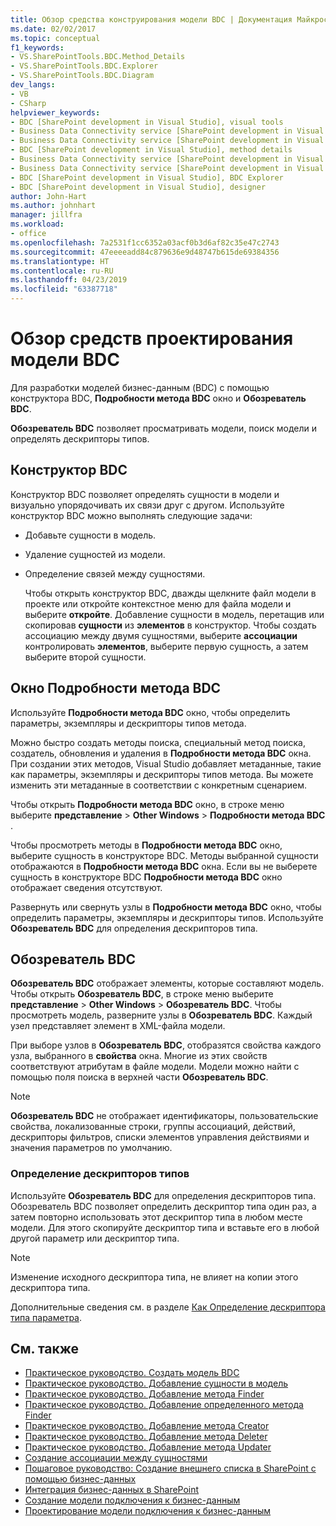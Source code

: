 ```yaml
---
title: Обзор средства конструирования модели BDC | Документация Майкрософт
ms.date: 02/02/2017
ms.topic: conceptual
f1_keywords:
- VS.SharePointTools.BDC.Method_Details
- VS.SharePointTools.BDC.Explorer
- VS.SharePointTools.BDC.Diagram
dev_langs:
- VB
- CSharp
helpviewer_keywords:
- BDC [SharePoint development in Visual Studio], visual tools
- Business Data Connectivity service [SharePoint development in Visual Studio], visual tools
- Business Data Connectivity service [SharePoint development in Visual Studio], BDC Explorer
- BDC [SharePoint development in Visual Studio], method details
- Business Data Connectivity service [SharePoint development in Visual Studio], designer
- Business Data Connectivity service [SharePoint development in Visual Studio], method details
- BDC [SharePoint development in Visual Studio], BDC Explorer
- BDC [SharePoint development in Visual Studio], designer
author: John-Hart
ms.author: johnhart
manager: jillfra
ms.workload:
- office
ms.openlocfilehash: 7a2531f1cc6352a03acf0b3d6af82c35e47c2743
ms.sourcegitcommit: 47eeeeadd84c879636e9d48747b615de69384356
ms.translationtype: HT
ms.contentlocale: ru-RU
ms.lasthandoff: 04/23/2019
ms.locfileid: "63387718"
---
```

# <a name="bdc-model-design-tools-overview"></a>Обзор средств проектирования модели BDC
  Для разработки моделей бизнес-данным (BDC) с помощью конструктора BDC, **Подробности метода BDC** окно и **Обозреватель BDC**.

 **Обозреватель BDC** позволяет просматривать модели, поиск модели и определять дескрипторы типов.

## <a name="bdc-designer"></a>Конструктор BDC
 Конструктор BDC позволяет определять сущности в модели и визуально упорядочивать их связи друг с другом. Используйте конструктор BDC можно выполнять следующие задачи:

- Добавьте сущности в модель.

- Удаление сущностей из модели.

- Определение связей между сущностями.

  Чтобы открыть конструктор BDC, дважды щелкните файл модели в проекте или откройте контекстное меню для файла модели и выберите **откройте**. Добавление сущности в модель, перетащив или скопировав **сущности** из **элементов** в конструктор. Чтобы создать ассоциацию между двумя сущностями, выберите **ассоциации** контролировать **элементов**, выберите первую сущность, а затем выберите второй сущности.

## <a name="bdc-method-details-window"></a>Окно Подробности метода BDC
 Используйте **Подробности метода BDC** окно, чтобы определить параметры, экземпляры и дескрипторы типов метода.

 Можно быстро создать методы поиска, специальный метод поиска, создатель, обновления и удаления в **Подробности метода BDC** окна. При создании этих методов, Visual Studio добавляет метаданные, такие как параметры, экземпляры и дескрипторы типов метода. Вы можете изменить эти метаданные в соответствии с конкретным сценарием.

 Чтобы открыть **Подробности метода BDC** окно, в строке меню выберите **представление** > **Other Windows** > **Подробности метода BDC** .

 Чтобы просмотреть методы в **Подробности метода BDC** окно, выберите сущность в конструкторе BDC. Методы выбранной сущности отображаются в **Подробности метода BDC** окна. Если вы не выберете сущность в конструкторе BDC **Подробности метода BDC** окно отображает сведения отсутствуют.

 Развернуть или свернуть узлы в **Подробности метода BDC** окно, чтобы определить параметры, экземпляры и дескрипторы типов. Используйте **Обозреватель BDC** для определения дескрипторов типа.

## <a name="bdc-explorer"></a>Обозреватель BDC
 **Обозреватель BDC** отображает элементы, которые составляют модель. Чтобы открыть **Обозреватель BDC**, в строке меню выберите **представление** > **Other Windows** > **Обозреватель BDC**. Чтобы просмотреть модель, разверните узлы в **Обозреватель BDC**. Каждый узел представляет элемент в XML-файла модели.

 При выборе узлов в **Обозреватель BDC**, отобразятся свойства каждого узла, выбранного в **свойства** окна. Многие из этих свойств соответствуют атрибутам в файле модели. Модели можно найти с помощью поля поиска в верхней части **Обозреватель BDC**.

> [!NOTE]
> **Обозреватель BDC** не отображает идентификаторы, пользовательские свойства, локализованные строки, группы ассоциаций, действий, дескрипторы фильтров, списки элементов управления действиями и значения параметров по умолчанию.

### <a name="define-type-descriptors"></a>Определение дескрипторов типов
 Используйте **Обозреватель BDC** для определения дескрипторов типа. Обозреватель BDC позволяет определить дескриптор типа один раз, а затем повторно использовать этот дескриптор типа в любом месте модели. Для этого скопируйте дескриптор типа и вставьте его в любой другой параметр или дескриптор типа.

> [!NOTE]
> Изменение исходного дескриптора типа, не влияет на копии этого дескриптора типа.

 Дополнительные сведения см. в разделе [Как Определение дескриптора типа параметра](../sharepoint/how-to-define-the-type-descriptor-of-a-parameter.md).

## <a name="see-also"></a>См. также
- [Практическое руководство. Создать модель BDC](../sharepoint/how-to-create-a-bdc-model.md)
- [Практическое руководство. Добавление сущности в модель](../sharepoint/how-to-add-an-entity-to-a-model.md)
- [Практическое руководство. Добавление метода Finder](../sharepoint/how-to-add-a-finder-method.md)
- [Практическое руководство. Добавление определенного метода Finder](../sharepoint/how-to-add-a-specific-finder-method.md)
- [Практическое руководство. Добавление метода Creator](../sharepoint/how-to-add-a-creator-method.md)
- [Практическое руководство. Добавление метода Deleter](../sharepoint/how-to-add-a-deleter-method.md)
- [Практическое руководство. Добавление метода Updater](../sharepoint/how-to-add-an-updater-method.md)
- [Создание ассоциации между сущностями](../sharepoint/creating-an-association-between-entities.md)
- [Пошаговое руководство: Создание внешнего списка в SharePoint с помощью бизнес-данных](../sharepoint/walkthrough-creating-an-external-list-in-sharepoint-by-using-business-data.md)
- [Интеграция бизнес-данных в SharePoint](../sharepoint/integrating-business-data-into-sharepoint.md)
- [Создание модели подключения к бизнес-данным](../sharepoint/creating-a-business-data-connectivity-model.md)
- [Проектирование модели подключения к бизнес-данным](../sharepoint/designing-a-business-data-connectivity-model.md)
